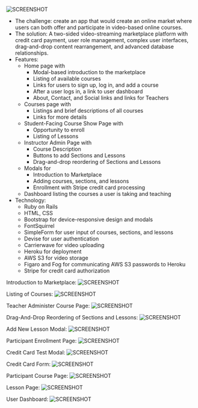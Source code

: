 ![SCREENSHOT](../master/app/assets/images/relate!_flixter_app.png)
* The challenge: create an app that would create an online market where users
  can both offer and participate in video-based online courses.
* The solution: A two-sided video-streaming marketplace platform with credit
  card payment, user role management, complex user interfaces, drag-and-drop content rearrangement, and advanced database relationships.
* Features:
    * Home page with
        * Modal-based introduction to the marketplace
        * Listing of available courses
        * Links for users to sign up, log in, and add a course
        * After a user logs in, a link to user dashboard
        * About, Contact, and Social links and links for Teachers
    * Courses page with
        * Listings and brief descriptions of all courses
        * Links for more details
    * Student-Facing Course Show Page with
        * Opportunity to enroll
        * Listing of Lessons
    * Instructor Admin Page with
        * Course Description
        * Buttons to add Sections and Lessons
        * Drag-and-drop reordering of Sections and Lessons
    * Modals for
        * Introduction to Marketplace
        * Adding courses, sections, and lessons
        * Enrollment with Stripe credit card processing
    * Dashboard listing the courses a user is taking and teaching
* Technology:
    * Ruby on Rails
    * HTML, CSS
    * Bootstrap for device-responsive design and modals
    * FontSquirrel
    * SimpleForm for user input of courses, sections, and lessons
    * Devise for user authentication
    * Carrierwave for video uploading
    * Heroku for deployment
    * AWS S3 for video storage
    * Figaro and Fog for communicating AWS S3 passwords to Heroku
    * Stripe for credit card authorization

Introduction to Marketplace:
![SCREENSHOT](../master/app/assets/images/relate!_flixter_app_welcome.png)

Listing of Courses:
![SCREENSHOT](../master/app/assets/images/relate_courses_show_page.png)

Teacher Administer Course Page:
![SCREENSHOT](../master/app/assets/images/relate_teacher_administer_page.png)

Drag-And-Drop Reordering of Sections and Lessons:
![SCREENSHOT](../master/app/assets/images/relate_drag_and_drop_reordering.png)

Add New Lesson Modal:
![SCREENSHOT](../master/app/assets/images/relate_add_lesson_modal.png)

Participant Enrollment Page:
![SCREENSHOT](../master/app/assets/images/relate_participant_enrollment_page.png)

Credit Card Test Modal:
![SCREENSHOT](../master/app/assets/images/relate_test_credit_card_modal.png)

Credit Card Form:
![SCREENSHOT](../master/app/assets/images/relate_credit_card_form.png)

Participant Course Page:
![SCREENSHOT](../master/app/assets/images/relate_participant_course_page.png)

Lesson Page:
![SCREENSHOT](../master/app/assets/images/relate_lesson_page.png)

User Dashboard:
![SCREENSHOT](../master/app/assets/images/relate_user_dashboard.png)
